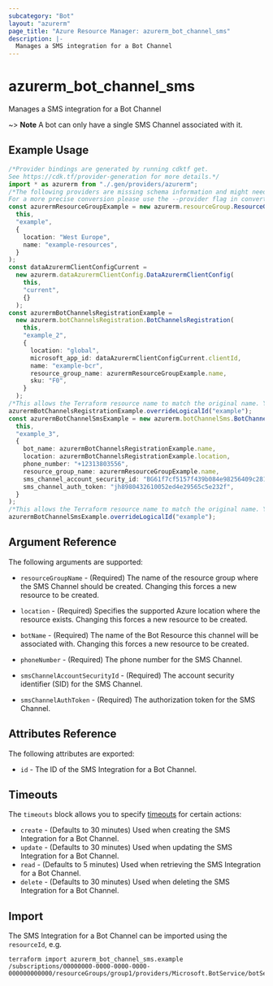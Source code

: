 ```yaml
---
subcategory: "Bot"
layout: "azurerm"
page_title: "Azure Resource Manager: azurerm_bot_channel_sms"
description: |-
  Manages a SMS integration for a Bot Channel
---
```


# azurerm\_bot\_channel\_sms

Manages a SMS integration for a Bot Channel

\~> **Note** A bot can only have a single SMS Channel associated with it.

## Example Usage

```typescript
/*Provider bindings are generated by running cdktf get.
See https://cdk.tf/provider-generation for more details.*/
import * as azurerm from "./.gen/providers/azurerm";
/*The following providers are missing schema information and might need manual adjustments to synthesize correctly: azurerm.
For a more precise conversion please use the --provider flag in convert.*/
const azurermResourceGroupExample = new azurerm.resourceGroup.ResourceGroup(
  this,
  "example",
  {
    location: "West Europe",
    name: "example-resources",
  }
);
const dataAzurermClientConfigCurrent =
  new azurerm.dataAzurermClientConfig.DataAzurermClientConfig(
    this,
    "current",
    {}
  );
const azurermBotChannelsRegistrationExample =
  new azurerm.botChannelsRegistration.BotChannelsRegistration(
    this,
    "example_2",
    {
      location: "global",
      microsoft_app_id: dataAzurermClientConfigCurrent.clientId,
      name: "example-bcr",
      resource_group_name: azurermResourceGroupExample.name,
      sku: "F0",
    }
  );
/*This allows the Terraform resource name to match the original name. You can remove the call if you don't need them to match.*/
azurermBotChannelsRegistrationExample.overrideLogicalId("example");
const azurermBotChannelSmsExample = new azurerm.botChannelSms.BotChannelSms(
  this,
  "example_3",
  {
    bot_name: azurermBotChannelsRegistrationExample.name,
    location: azurermBotChannelsRegistrationExample.location,
    phone_number: "+12313803556",
    resource_group_name: azurermResourceGroupExample.name,
    sms_channel_account_security_id: "BG61f7cf5157f439b084e98256409c2815",
    sms_channel_auth_token: "jh8980432610052ed4e29565c5e232f",
  }
);
/*This allows the Terraform resource name to match the original name. You can remove the call if you don't need them to match.*/
azurermBotChannelSmsExample.overrideLogicalId("example");

```

## Argument Reference

The following arguments are supported:

*   `resourceGroupName` - (Required) The name of the resource group where the SMS Channel should be created. Changing this forces a new resource to be created.

*   `location` - (Required) Specifies the supported Azure location where the resource exists. Changing this forces a new resource to be created.

*   `botName` - (Required) The name of the Bot Resource this channel will be associated with. Changing this forces a new resource to be created.

*   `phoneNumber` - (Required) The phone number for the SMS Channel.

*   `smsChannelAccountSecurityId` - (Required) The account security identifier (SID) for the SMS Channel.

*   `smsChannelAuthToken` - (Required) The authorization token for the SMS Channel.

## Attributes Reference

The following attributes are exported:

* `id` - The ID of the SMS Integration for a Bot Channel.

## Timeouts

The `timeouts` block allows you to specify [timeouts](https://www.terraform.io/language/resources/syntax#operation-timeouts) for certain actions:

* `create` - (Defaults to 30 minutes) Used when creating the SMS Integration for a Bot Channel.
* `update` - (Defaults to 30 minutes) Used when updating the SMS Integration for a Bot Channel.
* `read` - (Defaults to 5 minutes) Used when retrieving the SMS Integration for a Bot Channel.
* `delete` - (Defaults to 30 minutes) Used when deleting the SMS Integration for a Bot Channel.

## Import

The SMS Integration for a Bot Channel can be imported using the `resourceId`, e.g.

```shell
terraform import azurerm_bot_channel_sms.example /subscriptions/00000000-0000-0000-0000-000000000000/resourceGroups/group1/providers/Microsoft.BotService/botServices/botService1/channels/SmsChannel
```
